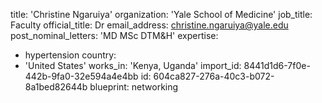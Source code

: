 title: 'Christine Ngaruiya'
organization: 'Yale School of Medicine'
job_title: Faculty
official_title: Dr
email_address: christine.ngaruiya@yale.edu
post_nominal_letters: 'MD MSc DTM&H'
expertise:
  - hypertension
country:
  - 'United States'
works_in: 'Kenya, Uganda'
import_id: 8441d1d6-7f0e-442b-9fa0-32e594a4e4bb
id: 604ca827-276a-40c3-b072-8a1bed82644b
blueprint: networking
